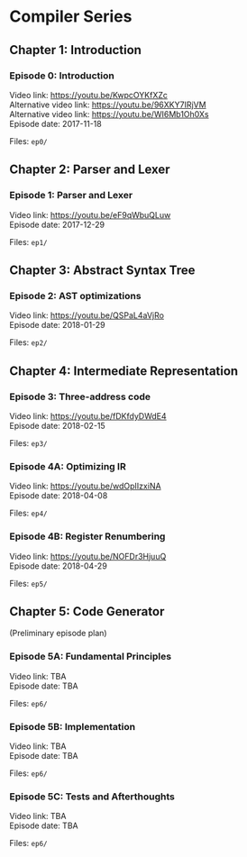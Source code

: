 # Compiler Series

## Chapter 1: Introduction

### Episode 0: Introduction

Video link: https://youtu.be/KwpcOYKfXZc  
Alternative video link: https://youtu.be/96XKY7IRjVM  
Alternative video link: https://youtu.be/WI6Mb1Oh0Xs  
Episode date: 2017-11-18  

Files: `ep0/`

## Chapter 2: Parser and Lexer

### Episode 1: Parser and Lexer

Video link: https://youtu.be/eF9qWbuQLuw  
Episode date: 2017-12-29  

Files: `ep1/`

## Chapter 3: Abstract Syntax Tree

### Episode 2: AST optimizations

Video link: https://youtu.be/QSPaL4aVjRo  
Episode date: 2018-01-29  

Files: `ep2/`

## Chapter 4: Intermediate Representation

### Episode 3: Three-address code

Video link: https://youtu.be/fDKfdyDWdE4  
Episode date: 2018-02-15  

Files: `ep3/`

### Episode 4A: Optimizing IR

Video link: https://youtu.be/wdOpIIzxiNA  
Episode date: 2018-04-08  

Files: `ep4/`

### Episode 4B: Register Renumbering

Video link: https://youtu.be/NOFDr3HjuuQ  
Episode date: 2018-04-29  

Files: `ep5/`

## Chapter 5: Code Generator

(Preliminary episode plan)

### Episode 5A: Fundamental Principles

Video link: TBA  
Episode date: TBA

Files: `ep6/`

### Episode 5B: Implementation

Video link: TBA  
Episode date: TBA

Files: `ep6/`

### Episode 5C: Tests and Afterthoughts

Video link: TBA  
Episode date: TBA

Files: `ep6/`
